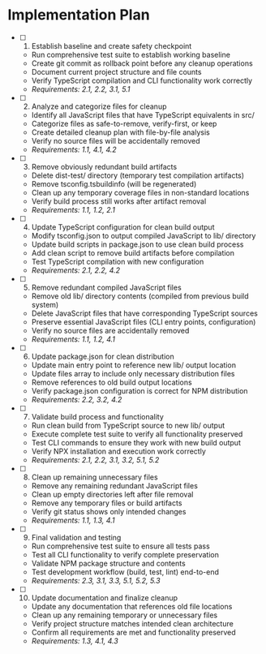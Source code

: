 # Implementation Plan

- [ ] 1. Establish baseline and create safety checkpoint
  - Run comprehensive test suite to establish working baseline
  - Create git commit as rollback point before any cleanup operations
  - Document current project structure and file counts
  - Verify TypeScript compilation and CLI functionality work correctly
  - _Requirements: 2.1, 2.2, 3.1, 5.1_

- [ ] 2. Analyze and categorize files for cleanup
  - Identify all JavaScript files that have TypeScript equivalents in src/
  - Categorize files as safe-to-remove, verify-first, or keep
  - Create detailed cleanup plan with file-by-file analysis
  - Verify no source files will be accidentally removed
  - _Requirements: 1.1, 4.1, 4.2_

- [ ] 3. Remove obviously redundant build artifacts
  - Delete dist-test/ directory (temporary test compilation artifacts)
  - Remove tsconfig.tsbuildinfo (will be regenerated)
  - Clean up any temporary coverage files in non-standard locations
  - Verify build process still works after artifact removal
  - _Requirements: 1.1, 1.2, 2.1_

- [ ] 4. Update TypeScript configuration for clean build output
  - Modify tsconfig.json to output compiled JavaScript to lib/ directory
  - Update build scripts in package.json to use clean build process
  - Add clean script to remove build artifacts before compilation
  - Test TypeScript compilation with new configuration
  - _Requirements: 2.1, 2.2, 4.2_

- [ ] 5. Remove redundant compiled JavaScript files
  - Remove old lib/ directory contents (compiled from previous build system)
  - Delete JavaScript files that have corresponding TypeScript sources
  - Preserve essential JavaScript files (CLI entry points, configuration)
  - Verify no source files are accidentally removed
  - _Requirements: 1.1, 1.2, 4.1_

- [ ] 6. Update package.json for clean distribution
  - Update main entry point to reference new lib/ output location
  - Update files array to include only necessary distribution files
  - Remove references to old build output locations
  - Verify package.json configuration is correct for NPM distribution
  - _Requirements: 2.2, 3.2, 4.2_

- [ ] 7. Validate build process and functionality
  - Run clean build from TypeScript source to new lib/ output
  - Execute complete test suite to verify all functionality preserved
  - Test CLI commands to ensure they work with new build output
  - Verify NPX installation and execution work correctly
  - _Requirements: 2.1, 2.2, 3.1, 3.2, 5.1, 5.2_

- [ ] 8. Clean up remaining unnecessary files
  - Remove any remaining redundant JavaScript files
  - Clean up empty directories left after file removal
  - Remove any temporary files or build artifacts
  - Verify git status shows only intended changes
  - _Requirements: 1.1, 1.3, 4.1_

- [ ] 9. Final validation and testing
  - Run comprehensive test suite to ensure all tests pass
  - Test all CLI functionality to verify complete preservation
  - Validate NPM package structure and contents
  - Test development workflow (build, test, lint) end-to-end
  - _Requirements: 2.3, 3.1, 3.3, 5.1, 5.2, 5.3_

- [ ] 10. Update documentation and finalize cleanup
  - Update any documentation that references old file locations
  - Clean up any remaining temporary or unnecessary files
  - Verify project structure matches intended clean architecture
  - Confirm all requirements are met and functionality preserved
  - _Requirements: 1.3, 4.1, 4.3_
